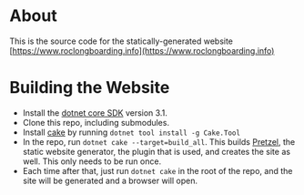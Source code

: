 # About

This is the source code for the statically-generated website [https://www.roclongboarding.info](https://www.roclongboarding.info)

# Building the Website

* Install the [dotnet core SDK](https://dotnet.microsoft.com/download/dotnet-core/3.1) version 3.1.
* Clone this repo, including submodules.
* Install [cake](https://cakebuild.net/) by running ```dotnet tool install -g Cake.Tool```
* In the repo, run ```dotnet cake --target=build_all```.  This builds [Pretzel](https://github.com/xforever1313/pretzel), the static website generator, the plugin that is used, and creates the site as well.  This only needs to be run once.
* Each time after that, just run ```dotnet cake``` in the root of the repo, and the site will be generated and a browser will open.
